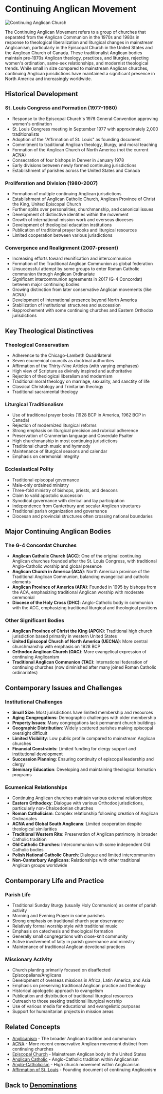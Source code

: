 # Continuing Anglican Movement

![Continuing Anglican Church](continuing_anglican.jpg)

The Continuing Anglican Movement refers to a group of churches that separated from the Anglican Communion in the 1970s and 1980s in response to theological liberalization and liturgical changes in mainstream Anglicanism, particularly in the Episcopal Church in the United States and the Anglican Church of Canada. These traditionalist Anglican bodies maintain pre-1970s Anglican theology, practices, and liturgies, rejecting women's ordination, same-sex relationships, and modernist theological trends. While small in size compared to mainstream Anglican churches, continuing Anglican jurisdictions have maintained a significant presence in North America and increasingly worldwide.

## Historical Development

### St. Louis Congress and Formation (1977-1980)

- Response to the Episcopal Church's 1976 General Convention approving women's ordination
- St. Louis Congress meeting in September 1977 with approximately 2,000 traditionalists
- Adoption of the "Affirmation of St. Louis" as founding document
- Commitment to traditional Anglican theology, liturgy, and moral teaching
- Formation of the Anglican Church of North America (not the current ACNA)
- Consecration of four bishops in Denver in January 1978
- Early divisions between newly formed continuing jurisdictions
- Establishment of parishes across the United States and Canada

### Proliferation and Division (1980-2007)

- Formation of multiple continuing Anglican jurisdictions
- Establishment of Anglican Catholic Church, Anglican Province of Christ the King, United Episcopal Church
- Further splits over personalities, churchmanship, and canonical issues
- Development of distinctive identities within the movement
- Growth of international mission work and overseas dioceses
- Development of theological education institutions
- Publication of traditional prayer books and liturgical resources
- Limited cooperation between various jurisdictions

### Convergence and Realignment (2007-present)

- Increasing efforts toward reunification and intercommunion
- Formation of the Traditional Anglican Communion as global federation
- Unsuccessful attempt by some groups to enter Roman Catholic communion through Anglican Ordinariate
- Significant intercommunion agreements in 2017 (G-4 Concordat) between major continuing bodies
- Growing distinction from later conservative Anglican movements (like ACNA)
- Development of international presence beyond North America
- Stabilization of institutional structures and succession
- Rapprochement with some continuing churches and Eastern Orthodox jurisdictions

## Key Theological Distinctives

### Theological Conservatism

- Adherence to the Chicago-Lambeth Quadrilateral
- Seven ecumenical councils as doctrinal authorities
- Affirmation of the Thirty-Nine Articles (with varying emphases)
- High view of Scripture as divinely inspired and authoritative
- Rejection of theological liberalism and modernism
- Traditional moral theology on marriage, sexuality, and sanctity of life
- Classical Christology and Trinitarian theology
- Traditional sacramental theology

### Liturgical Traditionalism

- Use of traditional prayer books (1928 BCP in America, 1962 BCP in Canada)
- Rejection of modernized liturgical reforms
- Strong emphasis on liturgical precision and rubrical adherence
- Preservation of Cranmerian language and Coverdale Psalter
- High churchmanship in most continuing jurisdictions
- Traditional church music and hymnody
- Maintenance of liturgical seasons and calendar
- Emphasis on ceremonial integrity

### Ecclesiastical Polity

- Traditional episcopal governance
- Male-only ordained ministry
- Three-fold ministry of bishops, priests, and deacons
- Claim to valid apostolic succession
- Synodical governance with clerical and lay participation
- Independence from Canterbury and secular Anglican structures
- Traditional parish organization and governance
- Diocesan and provincial structures often crossing national boundaries

## Major Continuing Anglican Bodies

### The G-4 Concordat Churches

- **Anglican Catholic Church (ACC)**: One of the original continuing Anglican churches founded after the St. Louis Congress, with traditional Anglo-Catholic worship and global presence
- **Anglican Church in America (ACA)**: North American province of the Traditional Anglican Communion, balancing evangelical and catholic elements
- **Anglican Province of America (APA)**: Founded in 1995 by bishops from the ACA, emphasizing traditional Anglican worship with moderate ceremonial
- **Diocese of the Holy Cross (DHC)**: Anglo-Catholic body in communion with the ACC, emphasizing traditional liturgical and theological positions

### Other Significant Bodies

- **Anglican Province of Christ the King (APCK)**: Traditional high church jurisdiction based primarily in western United States
- **United Episcopal Church of North America (UECNA)**: More central churchmanship with emphasis on 1928 BCP
- **Orthodox Anglican Church (OAC)**: More evangelical expression of continuing Anglicanism
- **Traditional Anglican Communion (TAC)**: International federation of continuing churches (now diminished after many joined Roman Catholic ordinariates)

## Contemporary Issues and Challenges

### Institutional Challenges

- **Small Size**: Most jurisdictions have limited membership and resources
- **Aging Congregations**: Demographic challenges with older membership
- **Property Issues**: Many congregations lack permanent church buildings
- **Geographic Distribution**: Widely scattered parishes making episcopal oversight difficult
- **Limited Visibility**: Low public profile compared to mainstream Anglican churches
- **Financial Constraints**: Limited funding for clergy support and institutional development
- **Succession Planning**: Ensuring continuity of episcopal leadership and clergy
- **Seminary Education**: Developing and maintaining theological formation programs

### Ecumenical Relationships

- Continuing Anglican churches maintain various external relationships:
- **Eastern Orthodoxy**: Dialogue with various Orthodox jurisdictions, particularly non-Chalcedonian churches
- **Roman Catholicism**: Complex relationship following creation of Anglican Ordinariates
- **ACNA and Global South Anglicans**: Limited cooperation despite theological similarities
- **Traditional Western Rite**: Preservation of Anglican patrimony in broader Catholic tradition
- **Old Catholic Churches**: Intercommunion with some independent Old Catholic bodies
- **Polish National Catholic Church**: Dialogue and limited intercommunion
- **Non-Canterbury Anglicans**: Relationships with other traditional Anglican groups worldwide

## Contemporary Life and Practice

### Parish Life

- Traditional Sunday liturgy (usually Holy Communion) as center of parish activity
- Morning and Evening Prayer in some parishes
- Strong emphasis on traditional church year observance
- Relatively formal worship style with traditional music
- Emphasis on catechesis and theological formation
- Generally small congregations with close-knit community
- Active involvement of laity in parish governance and ministry
- Maintenance of traditional Anglican devotional practices

### Missionary Activity

- Church planting primarily focused on disaffected Episcopalians/Anglicans
- Development of overseas missions in Africa, Latin America, and Asia
- Emphasis on preserving traditional Anglican practice and theology
- Historical apologetic approach to evangelism
- Publication and distribution of traditional liturgical resources
- Outreach to those seeking traditional liturgical worship
- Use of various media for educational and evangelistic purposes
- Support for humanitarian projects in mission areas

## Related Concepts

- [Anglicanism](anglicanism.md) - The broader Anglican tradition and communion
- [ACNA](acna.md) - More recent conservative Anglican movement distinct from continuing churches
- [Episcopal Church](episcopal_church.md) - Mainstream Anglican body in the United States
- [Anglican Catholic](anglican_catholic.md) - Anglo-Catholic tradition within Anglicanism
- [Anglo-Catholicism](anglo_catholicism.md) - High church movement within Anglicanism
- [Affirmation of St. Louis](affirmation_st_louis.md) - Founding document of continuing Anglicanism

## Back to [Denominations](./README.md)
